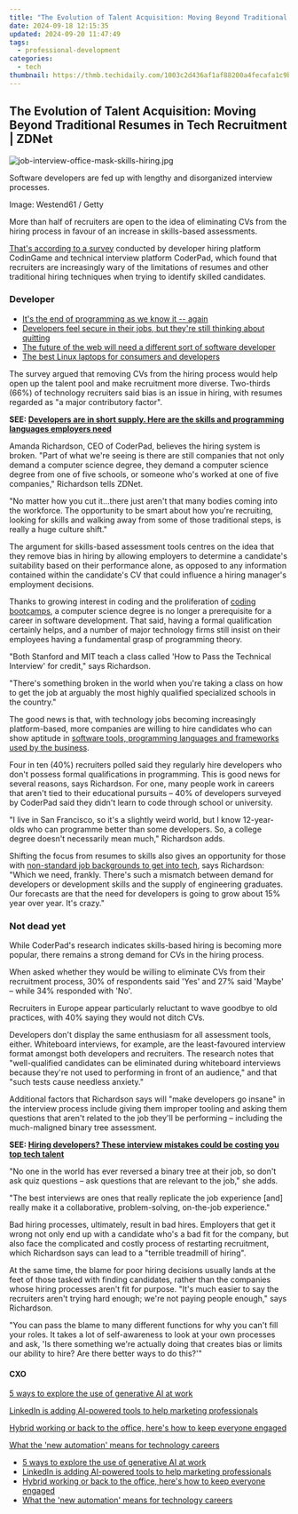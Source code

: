 ```yaml
---
title: "The Evolution of Talent Acquisition: Moving Beyond Traditional Resumes in Tech Recruitment | ZDNet"
date: 2024-09-18 12:15:35
updated: 2024-09-20 11:47:49
tags:
  - professional-development
categories:
  - tech
thumbnail: https://thmb.techidaily.com/1003c2d436af1af88200a4fecafa1c9b55219d7d2c61adc69cde92d0a51179ae.jpg
---
```


## The Evolution of Talent Acquisition: Moving Beyond Traditional Resumes in Tech Recruitment | ZDNet

![job-interview-office-mask-skills-hiring.jpg](https://www.zdnet.com/a/img/resize/2ae8cab2fe6b38a8725cc628ab783481c46b1ad8/2022/01/14/ded52d03-9d8f-4cc9-8a2a-37644bb8c3f7/recruitment-video-interview-hiring.jpg?auto=webp&width=1280)

Software developers are fed up with lengthy and disorganized interview processes.

Image: Westend61 / Getty

More than half of recruiters are open to the idea of eliminating CVs from the hiring process in favour of an increase in skills-based assessments.

[That's according to a survey](https://www.codingame.com/work/codingame-coderpad-tech-hiring-survey-2022/) conducted by developer hiring platform CodinGame and technical interview platform CoderPad, which found that recruiters are increasingly wary of the limitations of resumes and other traditional hiring techniques when trying to identify skilled candidates.

### Developer

* [It's the end of programming as we know it -- again](https://www.zdnet.com/article/its-the-end-of-programming-as-we-know-it-again/)
* [Developers feel secure in their jobs, but they're still thinking about quitting](https://www.zdnet.com/article/developers-feel-secure-in-their-jobs-but-theyre-still-thinking-about-quitting/)
* [The future of the web will need a different sort of software developer](https://www.zdnet.com/article/the-future-of-the-web-will-need-a-different-sort-of-software-developer/)
* [The best Linux laptops for consumers and developers](https://www.zdnet.com/article/best-linux-laptop/)

The survey argued that removing CVs from the hiring process would help open up the talent pool and make recruitment more diverse. Two-thirds (66%) of technology recruiters said bias is an issue in hiring, with resumes regarded as "a major contributory factor".

**SEE: [Developers are in short supply. Here are the skills and programming languages employers need](https://www.zdnet.com/article/finding-developers-is-going-to-be-your-biggest-hiring-headache-this-year/)**

Amanda Richardson, CEO of CoderPad, believes the hiring system is broken. "Part of what we're seeing is there are still companies that not only demand a computer science degree, they demand a computer science degree from one of five schools, or someone who's worked at one of five companies," Richardson tells ZDNet.

"No matter how you cut it…there just aren't that many bodies coming into the workforce. The opportunity to be smart about how you're recruiting, looking for skills and walking away from some of those traditional steps, is really a huge culture shift."

The argument for skills-based assessment tools centres on the idea that they remove bias in hiring by allowing employers to determine a candidate's suitability based on their performance alone, as opposed to any information contained within the candidate's CV that could influence a hiring manager's employment decisions.

Thanks to growing interest in coding and the proliferation of [coding bootcamps,](https://www.zdnet.com/education/bootcamps/what-are-coding-bootcamps-how-do-i-choose-coding-bootcamp/) a computer science degree is no longer a prerequisite for a career in software development. That said, having a formal qualification certainly helps, and a number of major technology firms still insist on their employees having a fundamental grasp of programming theory.

"Both Stanford and MIT teach a class called 'How to Pass the Technical Interview' for credit," says Richardson. 

"There's something broken in the world when you're taking a class on how to get the job at arguably the most highly qualified specialized schools in the country."

The good news is that, with technology jobs becoming increasingly platform-based, more companies are willing to hire candidates who can show aptitude in [software tools, programming languages and frameworks used by the business](https://www.zdnet.com/article/python-java-linux-and-sql-these-are-the-hot-tech-skills-employers-are-looking-for/).

Four in ten (40%) recruiters polled said they regularly hire developers who don't possess formal qualifications in programming. This is good news for several reasons, says Richardson. For one, many people work in careers that aren't tied to their educational pursuits – 40% of developers surveyed by CoderPad said they didn't learn to code through school or university.

"I live in San Francisco, so it's a slightly weird world, but I know 12-year-olds who can programme better than some developers. So, a college degree doesn't necessarily mean much," Richardson adds. 

Shifting the focus from resumes to skills also gives an opportunity for those with [non-standard job backgrounds to get into tech](https://www.zdnet.com/article/developer-jobs-when-it-comes-to-building-diverse-teams-employers-are-still-missing-the-mark/), says Richardson: "Which we need, frankly. There's such a mismatch between demand for developers or development skills and the supply of engineering graduates. Our forecasts are that the need for developers is going to grow about 15% year over year. It's crazy."

### Not dead yet

While CoderPad's research indicates skills-based hiring is becoming more popular, there remains a strong demand for CVs in the hiring process.

When asked whether they would be willing to eliminate CVs from their recruitment process, 30% of respondents said 'Yes' and 27% said 'Maybe' – while 34% responded with 'No'.

Recruiters in Europe appear particularly reluctant to wave goodbye to old practices, with 40% saying they would not ditch CVs.

Developers don't display the same enthusiasm for all assessment tools, either. Whiteboard interviews, for example, are the least-favoured interview format amongst both developers and recruiters. The research notes that "well-qualified candidates can be eliminated during whiteboard interviews because they're not used to performing in front of an audience," and that "such tests cause needless anxiety."

Additional factors that Richardson says will "make developers go insane" in the interview process include giving them improper tooling and asking them questions that aren't related to the job they'll be performing – including the much-maligned binary tree assessment.

**SEE: [Hiring developers? These interview mistakes could be costing you top tech talent](https://www.zdnet.com/article/hiring-developers-these-interview-mistakes-could-be-costing-you-top-tech-talent/)**

"No one in the world has ever reversed a binary tree at their job, so don't ask quiz questions – ask questions that are relevant to the job," she adds.

"The best interviews are ones that really replicate the job experience \[and\] really make it a collaborative, problem-solving, on-the-job experience."

Bad hiring processes, ultimately, result in bad hires. Employers that get it wrong not only end up with a candidate who's a bad fit for the company, but also face the complicated and costly process of restarting recruitment, which Richardson says can lead to a "terrible treadmill of hiring".

At the same time, the blame for poor hiring decisions usually lands at the feet of those tasked with finding candidates, rather than the companies whose hiring processes aren't fit for purpose. "It's much easier to say the recruiters aren't trying hard enough; we're not paying people enough," says Richardson.

"You can pass the blame to many different functions for why you can't fill your roles. It takes a lot of self-awareness to look at your own processes and ask, 'Is there something we're actually doing that creates bias or limits our ability to hire? Are there better ways to do this?'"

#### CXO

[5 ways to explore the use of generative AI at work](https://www.zdnet.com/article/6-ways-business-leaders-are-exploring-generative-ai-at-work/ "5 ways to explore the use of generative AI at work")

[LinkedIn is adding AI-powered tools to help marketing professionals](https://www.zdnet.com/article/linkedin-is-adding-ai-powered-tools-to-help-marketing-professionals/ "LinkedIn is adding AI-powered tools to help marketing professionals")

[Hybrid working or back to the office, here's how to keep everyone engaged](https://www.zdnet.com/article/hybrid-working-or-back-to-the-office-heres-how-to-keep-everyone-engaged/ "Hybrid working or back to the office, here's how to keep everyone engaged")

[What the 'new automation' means for technology careers](https://www.zdnet.com/article/what-the-new-automation-means-for-technology-careers/ "What the 'new automation' means for technology careers")

* [5 ways to explore the use of generative AI at work](https://www.zdnet.com/article/6-ways-business-leaders-are-exploring-generative-ai-at-work/ "5 ways to explore the use of generative AI at work")
* [LinkedIn is adding AI-powered tools to help marketing professionals](https://www.zdnet.com/article/linkedin-is-adding-ai-powered-tools-to-help-marketing-professionals/ "LinkedIn is adding AI-powered tools to help marketing professionals")
* [Hybrid working or back to the office, here's how to keep everyone engaged](https://www.zdnet.com/article/hybrid-working-or-back-to-the-office-heres-how-to-keep-everyone-engaged/ "Hybrid working or back to the office, here's how to keep everyone engaged")
* [What the 'new automation' means for technology careers](https://www.zdnet.com/article/what-the-new-automation-means-for-technology-careers/ "What the 'new automation' means for technology careers")

<ins class="adsbygoogle"
     style="display:block"
     data-ad-format="autorelaxed"
     data-ad-client="ca-pub-7571918770474297"
     data-ad-slot="1223367746"></ins>



<ins class="adsbygoogle"
     style="display:block"
     data-ad-client="ca-pub-7571918770474297"
     data-ad-slot="8358498916"
     data-ad-format="auto"
     data-full-width-responsive="true"></ins>
